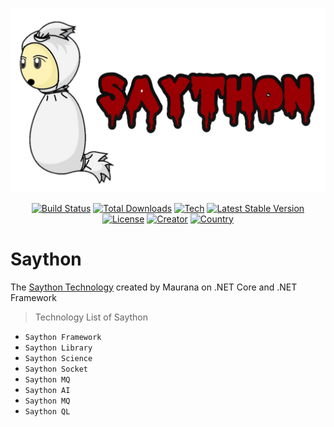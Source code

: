 ![GitHub Logo](/logo.png)
<p align="center">
<a href="https://www.nuget.org/packages/SaythonMQ"><img src="https://www.fuget.org/packages/SaythonMQ/badge.svg" alt="Build Status"></a>
<a href="https://www.nuget.org/packages/SaythonMQ"><img src="https://img.shields.io/nuget/dt/SaythonMQ?color=red&style=flat-square" alt="Total Downloads"></a>
<a href="https://www.nuget.org/packages/SaythonMQ"><img src="https://img.shields.io/badge/netcore-v3.1.0-brightgreen" alt="Tech"></a>
<a href="https://www.nuget.org/packages/SaythonMQ"><img src="https://img.shields.io/nuget/v/SaythonMQ" alt="Latest Stable Version"></a>
<a href="https://www.nuget.org/packages/SaythonMQ"><img src="https://img.shields.io/badge/licence-MIT-yellowgreen" alt="License"></a>
<a href="https://www.nuget.org/packages/SaythonMQ"><img src="https://img.shields.io/badge/creator-%40thisismaulanaa-blueviolet" alt="Creator"></a>
<a href="https://www.nuget.org/packages/SaythonMQ"><img src="https://img.shields.io/badge/made-indonesia-important" alt="Country"></a>
</p>

# Saython
The [Saython Technology](https://github.com/maurana/Saython) created by Maurana on .NET Core and .NET Framework
> Technology List of Saython
* `Saython Framework`
* `Saython Library`
* `Saython Science`
* `Saython Socket`
* `Saython MQ`
* `Saython AI`
* `Saython MQ`
* `Saython QL`

